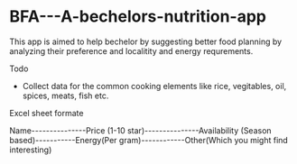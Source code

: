 # BFA---A-bechelors-nutrition-app
This app is aimed to help bechelor by suggesting better food planning by analyzing their preference and localitity and energy requrements.

Todo
* Collect data for the common cooking elements like rice, vegitables, oil, spices, meats, fish etc. 

Excel sheet formate

Name---------------Price (1-10 star)---------------Availability (Season based)-----------Energy(Per gram)------------Other(Which you might find interesting)
